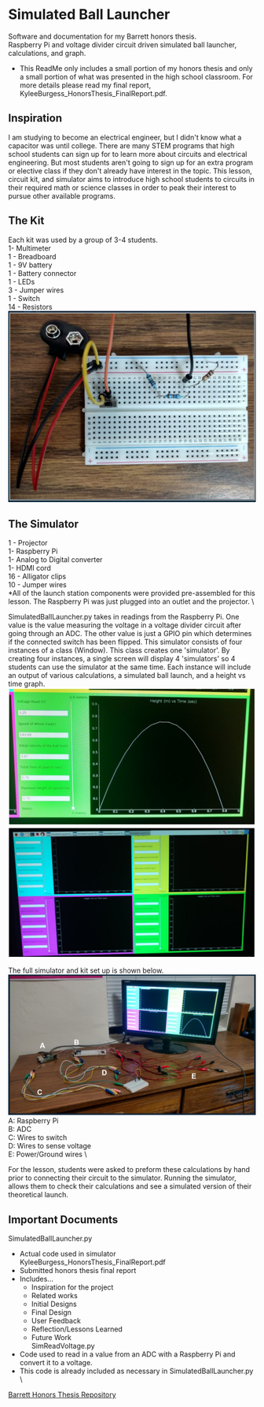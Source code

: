 # Simulated Ball Launcher
Software and documentation for my Barrett honors thesis. \
Raspberry Pi and voltage divider circuit driven simulated ball launcher, calculations, and graph.

* This ReadMe only includes a small portion of my honors thesis and only a small portion of what was presented in the high school classroom. For more details please read my final report, KyleeBurgess_HonorsThesis_FinalReport.pdf.

## Inspiration
I am studying to become an electrical engineer, but I didn't know what a capacitor was until college. There are many STEM programs that high school students can sign up for to learn more about circuits and electrical engineering. But most students aren't going to sign up for an extra program or elective class if they don't already have interest in the topic.
This lesson, circuit kit, and simulator aims to introduce high school students to circuits in their required math or science classes in order to peak their interest to pursue other available programs.

## The Kit
Each kit was used by a group of 3-4 students. \
1- Multimeter \
1 - Breadboard \
1 - 9V battery \
1 - Battery connector \
1 - LEDs \
3 - Jumper wires \
1 - Switch \
14 - Resistors \
![KitCircuit](https://github.com/KyKyPi/SimulatedBallLauncher/blob/master/KitCircuit.png)

## The Simulator
1 - Projector \
1- Raspberry Pi \
1- Analog to Digital converter \
1- HDMI cord \
16 - Alligator clips \
10 - Jumper wires \
*All of the launch station components were provided pre-assembled for this lesson. The Raspberry Pi was just plugged into an outlet and the projector. \

SimulatedBallLauncher.py takes in readings from the Raspberry Pi. One value is the value measuring the voltage in a voltage divider circuit after going through an ADC. The other value is just a GPIO pin which determines if the connected switch has been flipped. This simulator consists of four instances of a class (Window). This class creates one 'simulator'. By creating four instances, a single screen will display 4 'simulators' so 4 students can use the simulator at the same time. Each instance will include an output of various calculations, a simulated ball launch, and a height vs time graph.
![SingleInstance](https://github.com/KyKyPi/SimulatedBallLauncher/blob/master/SimSingleInstance.png)
![FourInstances](https://github.com/KyKyPi/SimulatedBallLauncher/blob/master/SimFourInstance.png)

The full simulator and kit set up is shown below. \
![FullSystem](https://github.com/KyKyPi/SimulatedBallLauncher/blob/master/FullSystem.png)
A: Raspberry Pi \
B: ADC \
C: Wires to switch \
D: Wires to sense voltage \
E: Power/Ground wires \

For the lesson, students were asked to preform these calculations by hand prior to connecting their circuit to the simulator. Running the simulator, allows them to check their calculations and see a simulated version of their theoretical launch.

## Important Documents
SimulatedBallLauncher.py
- Actual code used in simulator \
KyleeBurgess_HonorsThesis_FinalReport.pdf
- Submitted honors thesis final report
- Includes...
  - Inspiration for the project
  - Related works
  - Initial Designs
  - Final Design
  - User Feedback
  - Reflection/Lessons Learned
  - Future Work \
SimReadVoltage.py
- Code used to read in a value from an ADC with a Raspberry Pi and convert it to a voltage.
- This code is already included as necessary in SimulatedBallLauncher.py \

[Barrett Honors Thesis Repository](https://repository.asu.edu/items/47900)
